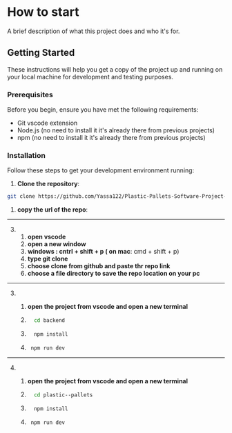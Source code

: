 # How to start

A brief description of what this project does and who it's for.

## Getting Started

These instructions will help you get a copy of the project up and running on your local machine for development and testing purposes.

### Prerequisites

Before you begin, ensure you have met the following requirements:
- Git vscode extension
- Node.js (no need to install it it's already there from previous projects)
- npm (no need to install it it's already there from previous projects)

### Installation

Follow these steps to get your development environment running:

1. **Clone the repository**:

```bash
git clone https://github.com/Yassa122/Plastic-Pallets-Software-Project-2.git
```
1. **copy the url of the repo**:
****
3. 1. **open vscode**
   2. **open a new window**
   3. **windows **: cntrl + shift + p
      (** on mac**: cmd + shift + p)
   4. **type git clone**
   5. **choose clone from github and paste thr repo link**
   6. **choose a file directory to save the repo location on your pc**
****
3. 1. **open the project from vscode and open a new terminal**
   
   3. ```bash
        cd backend
      ```
   4. ```bash
        npm install
      ```
   5. ```bash
       npm run dev
       ```
****
4. 1. **open the project from vscode and open a new terminal**
   
   3. ```bash
        cd plastic--pallets
      ```
   4. ```bash
        npm install
      ```
   5. ```bash
       npm run dev
       ```

